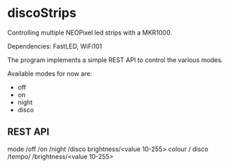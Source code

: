 # discoStrips
Controlling multiple NEOPixel led strips with a MKR1000.

Dependencies: FastLED, WiFi101

The program implements a simple REST API to control the various modes.

Available modes for now are:
* off
* on
* night
* disco

## REST API

mode
  /off
  /on
  /night
  /disco
brightness/<value 10-255>
colour
  /<colour name>
disco
  /tempo/<milli seconds>
  /brightness/<value 10-255>



